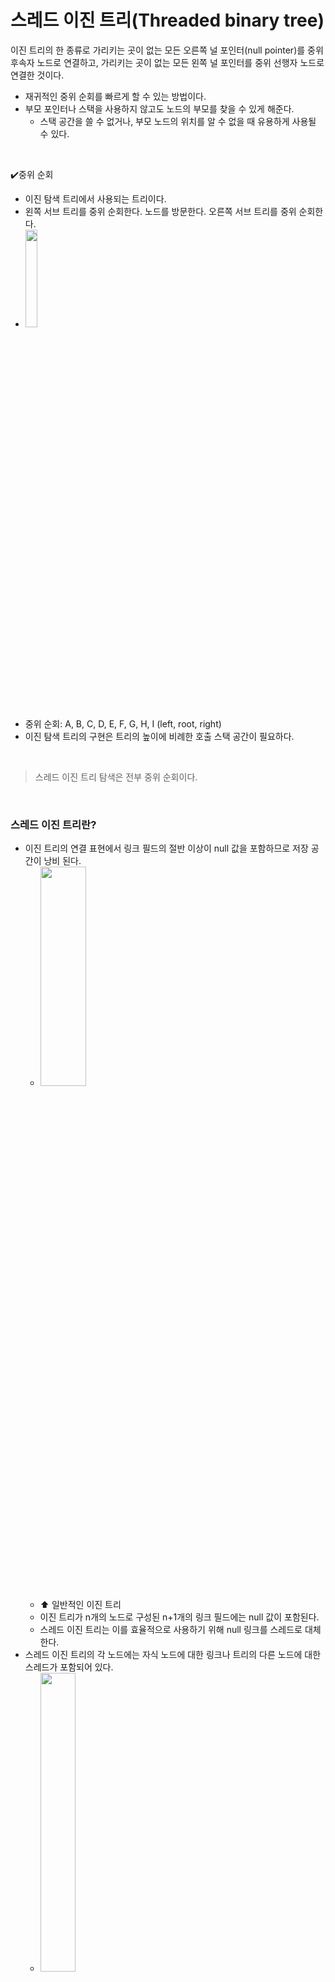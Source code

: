 # 스레드 이진 트리(Threaded binary tree)

이진 트리의 한 종류로 가리키는 곳이 없는 모든 오른쪽 널 포인터(null pointer)를 중위 후속자 노드로 연결하고, 가리키는 곳이 없는 모든 왼쪽 널 포인터를 중위 선행자 노드로 연결한 것이다.
- 재귀적인 중위 순회를 빠르게 할 수 있는 방법이다.
- 부모 포인터나 스택을 사용하지 않고도 노드의 부모를 찾을 수 있게 해준다.
    - 스택 공간을 쓸 수 없거나, 부모 노드의 위치를 알 수 없을 때 유용하게 사용될 수 있다.
</br>

✔️중위 순회
- 이진 탐색 트리에서 사용되는 트리이다.
- 왼쪽 서브 트리를 중위 순회한다. 노드를 방문한다. 오른쪽 서브 트리를 중위 순회한다.
- <img src="./imgs/binary_tree.png" width="20%" height="20%">
- 중위 순회: A, B, C, D, E, F, G, H, I (left, root, right)
- 이진 탐색 트리의 구현은 트리의 높이에 비례한 호출 스택 공간이 필요하다.
</br>

> 스레드 이진 트리 탐색은 전부 중위 순회이다.
</br>

### 스레드 이진 트리란?

- 이진 트리의 연결 표현에서 링크 필드의 절반 이상이 null 값을 포함하므로 저장 공간이 낭비 된다.
    - <img src="./imgs/threaded-binary-tree.png" width="40%" height="30%">
    - ⬆️ 일반적인 이진 트리
    - 이진 트리가 n개의 노드로 구성된 n+1개의 링크 필드에는 null 값이 포함된다.
    - 스레드 이진 트리는 이를 효율적으로 사용하기 위해 null 링크를 스레드로 대체한다.
- 스레드 이진 트리의 각 노드에는 자식 노드에 대한 링크나 트리의 다른 노드에 대한 스레드가 포함되어 있다.
    - <img src="./imgs/one-threaded-binary-tree.png" width="35%">
    - ⬆️ 단방향 스레드 이진 트리
    - <img src="./imgs/oneway-threaded-binary-tree.png" width="60%">
    - 노드의 오른쪽 링크 필드에 스레드를 넣는다. 
    → 각 리프 노드들의 오른쪽 링크 필드에 다음 노드를 가리키는 스레드를 넣는다.
- 양방향 스레드 이진 트리에서 노드의 *오른쪽 필드*는 노드의 중위 **후속 노드**를 가리키는 스레드를 넣고, *왼쪽 필드*는 노드의 중위 **선행 노드**를 가리키는 스레드를 넣는다.
    - <img src="./imgs/double-threaded-binary-tree.png" width="35%">
    - ⬆️ 양방향 스레드 이진 트리
    - <img src="./imgs/twoway-threaded-binary-tree.png" width="60%">
- 양방향 스레드 이진 트리에서 첫 번째 노드의 왼쪽 스레드, 마지막 노드의 오른쪽 스레드는 각각 선행 노드와 후속 노드가 없기 때문에 아무데도 가리키지 않는다.
- 스레드의 균일성을 유지하기 위해 __헤더 노드(header node)__ 를 추가한다.
    - <img src="./imgs/header-threaded-binary-tree.png" width="40%">
    - ⬆️ **스레드 이진 트리**
    - 헤더 노드(header node)는 데이터 부분이 없으며 왼쪽 링크 필드는 루트 노드를 가리키고 오른쪽 링크 필드는 자신을 가리킨다.
    - 헤더 노드는 첫 번째 노드의 선행 작업이 되고 마지막 노드의 후속 작업이다.
</br>

### 단일 스레드 이진 트리 구조

#### 스레드 노드

```c
struct Node
{
    int data;
    struct Node *left, *right;
    bool rightThread; 
}
```

</br>

```java
static class Node
{
    int data;
    Node left, right;
    boolean rightThread; 
}
```

</br>

#### 스레드 트리 순서 정렬

```c
struct Node* leftMost(struct Node* n)
{
    if (n == NULL)
        return NULL;
 
    while (n->left != NULL)
        n = n->left;
 
    return n;
}
 
// 스레드 이진 트리 중위 순회
void inOrder(struct Node* root)
{
    struct Node* cur = leftMost(root);
    while (cur != NULL) {
        printf("%d ", cur->data);
 
        // 만약 스레드 노드인 경우 중위 후속자로 이동
        if (cur->rightThread)
            cur = cur->right;
        else 
						// 아닐 경우 오른쪽 하위 트리의 가장 왼쪽 자식으로 이동
            cur = leftmost(cur->right);
    }
}
```

</br>

```java
// n이 루트인 트리에서 가장 왼쪽 노드를 찾는 함수
Node leftMost(Node n)
{
    if (n == null)
        return null;
 
    while (n.left != null)
        n = n.left;
 
    return n;
}
 
// 스레드 이진 트리 중위 순회
static void inOrder(Node root)
{
    Node cur = leftMost(root);
    while (cur != null) {
        System.out.printf("%d ", cur.data);
 
        // 스레드 노드인 경우 중위 후속자로 이동
				if (cur.rightThread)
            cur = cur.right;
        else 	
						// 아닐 경우 오른쪽 하위 트리의 가장 왼쪽 자식으로 이동
            cur = leftmost(cur.right);
    }
}
```

</br>

### 스레드 이진 트리의 장단점

#### 장점

- 트리의 노드를 순차적으로 빠르게 탐색하므로 **스택이 필요하지 않다.**
    - 스택을 사용하면 많은 메모리와 시간이 소비됨
- 스레드와 링크를 따라가면 **모든 노드의 후임자와 선행자를 효율적으로 결정**할 수 있다.

#### 단점

- 스레드 이진 트리는 각 노드의 링크 필드가 일반 노드를 가리키는지 아니면 노드의 후임자 선행자를 가리키는지를 알기 위해 **각 노드에 대한 추가 정보를 유지해야 한다**.
- 스레드 이진 트리에 대한 **삽입 및 삭제는** 스레드와 일반 링크 모두를 유지 관리해야 되기 때문에 **더 많은 시간이 소요된다**.
</br>
</br>

### 스레드 이진 트리 삽입 코드

```java
import java.util.*;
class solution
{
static class Node
{
    Node left, right;
    int info;
   
		//링크 필드가 자식 노드를 연결하면 F, 선행자 또는 후속자를 가리키면 T
    boolean lthread;
    boolean rthread;
};
   
// 노드 삽입
static Node insert( Node root, int ikey)
{
    // 주어진 값으로 노드 검색
    Node ptr = root;
    Node par = null; // 삽입할 키의 부모
    while (ptr != null)
    {
        // 이미 키가 있는 경우 반환
        if (ikey == (ptr.info))
        {
            System.out.printf("Duplicate Key !\n");
            return root;
        }
   
        par = ptr; // Update parent pointer
   
        // Moving on left subtree.
        if (ikey < ptr.info)
        {
            if (ptr . lthread == false)
                ptr = ptr . left;
            else
                break;
        }
   
        // Moving on right subtree.
        else
        {
            if (ptr.rthread == false)
                ptr = ptr . right;
            else
                break;
        }
    }
   
    // Create a new node
    Node tmp = new Node();
    tmp . info = ikey;
    tmp . lthread = true;
    tmp . rthread = true;
     
    if (par == null)
    {
        root = tmp;
        tmp . left = null;
        tmp . right = null;
    }
    else if (ikey < (par . info))
    {
        tmp . left = par . left;
        tmp . right = par;
        par . lthread = false;
        par . left = tmp;
    }
    else
    {
        tmp . left = par;
        tmp . right = par . right;
        par . rthread = false;
        par . right = tmp;
    }
   
    return root;
}
   
// rthread를 사용하여 중위후속자를 반환
static  Node inorderSuccessor( Node ptr)
{
    // If rthread is set, we can quickly find
    if (ptr . rthread == true)
        return ptr.right;
   
    // Else return leftmost child of right subtree
    ptr = ptr . right;
    while (ptr . lthread == false)
        ptr = ptr . left;
    return ptr;
}
   
// Printing the threaded tree
static void inorder( Node root)
{
    if (root == null)
        System.out.printf("Tree is empty");
   
    // Reach leftmost node
     Node ptr = root;
    while (ptr . lthread == false)
        ptr = ptr . left;
   
    // One by one print successors
    while (ptr != null)
    {
        System.out.printf("%d ",ptr . info);
        ptr = inorderSuccessor(ptr);
    }
}
   
// Driver Program
public static void main(String[] args)
{
     Node root = null;
   
    root = insert(root, 20);
    root = insert(root, 10);
    root = insert(root, 30);
    root = insert(root, 5);
    root = insert(root, 16);
    root = insert(root, 14);
    root = insert(root, 17);
    root = insert(root, 13);
   
    inorder(root);
} 
}
```

---
참고

[Threaded Binary Tree - javatpoint](https://www.javatpoint.com/threaded-binary-tree)

[Threaded Binary Tree - GeeksforGeeks](https://www.geeksforgeeks.org/threaded-binary-tree/?ref=lbp)
